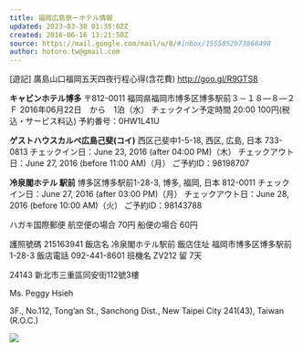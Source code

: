 ```yaml
---
title: 福岡広島旅ーホテル情報
updated: 2023-03-30 01:35:02Z
created: 2016-06-16 13:21:50Z
source: https://mail.google.com/mail/u/0/#inbox/1555852b73868498
author: hotoro.tw@gmail.com
---
```


[遊記] 廣島山口福岡五天四夜行程心得(含花費)
http://goo.gl/R9GTS8

**キャビンホテル博多**
〒812-0011 福岡県福岡市博多区博多駅前３－１８―８―２Ｆ
2016年06月22日　から　1泊（水）
チェックイン予定時間 20:00
100円(税込・サービス料込)
予約番号：0HW1L41U

**ゲストハウスカルペ広島己斐(コイ)**
西区己斐中1-5-18, 西区, 広島, 日本 733-0813
チェックイン日：June 23, 2016 (after 04:00 PM)（木）
チェックアウト日：June 27, 2016 (before 11:00 AM)（月）
ご予約ID：98198707

**冷泉閣ホテル 駅前**
博多区博多駅前1-28-3, 博多, 福岡, 日本 812-0011
チェックイン日：June 27, 2016 (after 03:00 PM)（月）
チェックアウト日：June 28, 2016 (before 10:00 AM)（火）
ご予約ID：98143788

ハガキ国際郵便
航空便の場合 70円
船便の場合 60円

護照號碼 215163941
飯店名 冷泉閣ホテル駅前
飯店住址 福岡市博多区博多駅前1-28-3
飯店電話 092-441-8601
班機名 ZV212
留 7天

24143
新北市三重區同安街112號3樓

Ms. Peggy Hsieh

3F., No.112, Tong’an St., Sanchong Dist., New Taipei City 241(43), Taiwan (R.O.C.)

![](../../../_resources/e4ce69ba1ee48b695d3f297e3939a7a0.png)